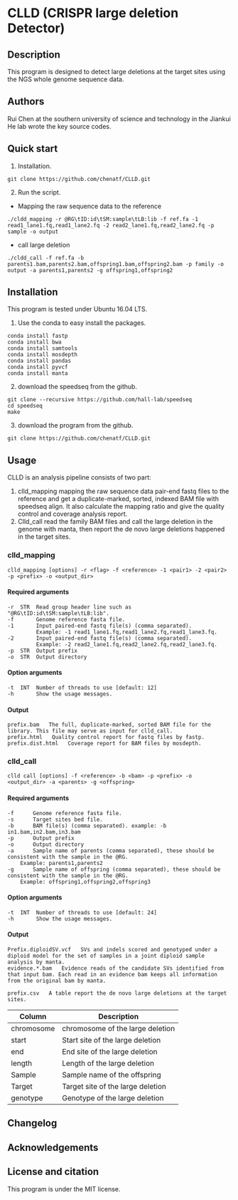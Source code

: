 # CLLD (CRISPR large deletion Detector)
## Description
This program is designed to detect large deletions at the target sites using the NGS whole genome sequence data. 
## Authors
Rui Chen at the southern university of science and technology in the Jiankui He lab wrote the key source codes.
## Quick start
1. Installation.
```
git clone https://github.com/chenatf/CLLD.git
``` 
2.	Run the script.

* Mapping the raw sequence data to the reference
```
./cldd_mapping -r @RG\tID:id\tSM:sample\tLB:lib -f ref.fa -1 read1_lane1.fq,read1_lane2.fq -2 read2_lane1.fq,read2_lane2.fq -p sample -o output
```
* call large deletion
```
./cldd_call -f ref.fa -b parents1.bam,parents2.bam,offspring1.bam,offspring2.bam -p family -o output -a parents1,parents2 -g offspring1,offspring2
```

## Installation

This program is tested under Ubuntu 16.04 LTS.

1. Use the conda to easy install the packages.
```
conda install fastp
conda install bwa
conda install samtools
conda install mosdepth
conda install pandas
conda install pyvcf
conda install manta
```
2. download the speedseq from the github.
```
git clone --recursive https://github.com/hall-lab/speedseq
cd speedseq
make
```
3. download the program from the github.
```
git clone https://github.com/chenatf/CLLD.git
```

## Usage
CLLD is an analysis pipeline consists of two part:
1.	clld_mapping mapping the raw sequence data pair-end fastq files to the reference and get a duplicate-marked, sorted, indexed BAM file with speedseq align. It also calculate the mapping ratio and give the quality control and coverage analysis report.
2.	Clld_call read the family BAM files and call the large deletion in the genome with manta, then report the de novo large deletions happened in the target sites.

### clld_mapping
```
clld_mapping [options] -r <flag> -f <reference> -1 <pair1> -2 <pair2> -p <prefix> -o <output_dir> 
```
#### Required arguments
```
-r  STR  Read group header line such as "@RG\tID:id\tSM:sample\tLB:lib".
-f       Genome reference fasta file.
-1       Input paired-end fastq file(s) (comma separated).
         Example: -1 read1_lane1.fq,read1_lane2.fq,read1_lane3.fq.
-2       Input paired-end fastq file(s) (comma separated).
         Example: -2 read2_lane1.fq,read2_lane2.fq,read2_lane3.fq.
-p  STR  Output prefix
-o  STR  Output directory
 ```

#### Option arguments
```
-t  INT  Number of threads to use [default: 12]
-h       Show the usage messages.
```

#### Output
```
prefix.bam   The full, duplicate-marked, sorted BAM file for the library. This file may serve as input for clld_call.
prefix.html   Quality control report for fastq files by fastp.
prefix.dist.html   Coverage report for BAM files by mosdepth.
```

### clld_call
```
clld call [options] -f <reference> -b <bam> -p <prefix> -o <output_dir> -a <parents> -g <offspring>
```
#### Required arguments
```
-f      Genome reference fasta file.
-s      Target sites bed file.
-b      BAM file(s) (comma separated). example: -b in1.bam,in2.bam,in3.bam
-p      Output prefix
-o      Output directory
-a      Sample name of parents (comma separated), these should be consistent with the sample in the @RG.
	Example: parents1,parents2
-g      Sample name of offspring (comma separated), these should be consistent with the sample in the @RG.
	Example: offspring1,offspring2,offspring3
```

#### Option arguments
```
-t  INT  Number of threads to use [default: 24]
-h       Show the usage messages.
```
#### Output
```
Prefix.diploidSV.vcf   SVs and indels scored and genotyped under a diploid model for the set of samples in a joint diploid sample analysis by manta.
evidence.*.bam   Evidence reads of the candidate SVs identified from that input bam. Each read in an evidence bam keeps all information 
from the original bam by manta.
```
```
prefix.csv   A table report the de novo large deletions at the target sites.
```
Column | Description
------ | -----------
chromosome | chromosome of the large deletion
start	| Start site of the large deletion
end	| End site of the large deletion
length	| Length of the large deletion
Sample	| Sample name of the offspring
Target	| Target site of the large deletion
genotype	| Genotype of the large deletion

## Changelog

## Acknowledgements

## License and citation
This program is under the MIT license.
